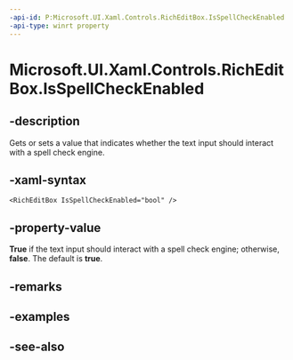 ```yaml
---
-api-id: P:Microsoft.UI.Xaml.Controls.RichEditBox.IsSpellCheckEnabled
-api-type: winrt property
---
```


<!-- Property syntax
public bool IsSpellCheckEnabled { get;  set; }
-->

# Microsoft.UI.Xaml.Controls.RichEditBox.IsSpellCheckEnabled

## -description
Gets or sets a value that indicates whether the text input should interact with a spell check engine.

## -xaml-syntax
```xaml
<RichEditBox IsSpellCheckEnabled="bool" />
```


## -property-value
**True** if the text input should interact with a spell check engine; otherwise, **false**. The default is **true**.

## -remarks

## -examples

## -see-also
